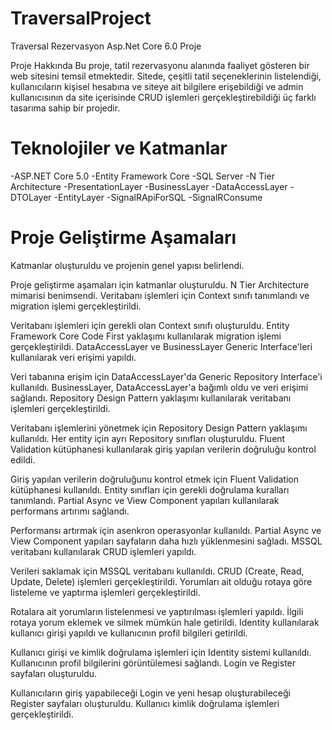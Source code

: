 # TraversalProject

Traversal Rezervasyon Asp.Net Core 6.0 Proje

Proje Hakkında
Bu proje, tatil rezervasyonu alanında faaliyet gösteren bir web sitesini temsil etmektedir. Sitede, çeşitli tatil seçeneklerinin listelendiği, kullanıcıların kişisel hesabına ve siteye ait bilgilere erişebildiği ve admin kullanıcısının da site içerisinde CRUD işlemleri gerçekleştirebildiği üç farklı tasarıma sahip bir projedir.

# Teknolojiler ve Katmanlar
-ASP.NET Core 5.0
-Entity Framework Core
-SQL Server
-N Tier Architecture
-PresentationLayer
-BusinessLayer
-DataAccessLayer
-DTOLayer
-EntityLayer
-SignalRApiForSQL
-SignalRConsume


# Proje Geliştirme Aşamaları
Katmanlar oluşturuldu ve projenin genel yapısı belirlendi.

Proje geliştirme aşamaları için katmanlar oluşturuldu.
N Tier Architecture mimarisi benimsendi.
Veritabanı işlemleri için Context sınıfı tanımlandı ve migration işlemi gerçekleştirildi.

Veritabanı işlemleri için gerekli olan Context sınıfı oluşturuldu.
Entity Framework Core Code First yaklaşımı kullanılarak migration işlemi gerçekleştirildi.
DataAccessLayer ve BusinessLayer Generic Interface'leri kullanılarak veri erişimi yapıldı.

Veri tabanına erişim için DataAccessLayer'da Generic Repository Interface'i kullanıldı.
BusinessLayer, DataAccessLayer'a bağımlı oldu ve veri erişimi sağlandı.
Repository Design Pattern yaklaşımı kullanılarak veritabanı işlemleri gerçekleştirildi.

Veritabanı işlemlerini yönetmek için Repository Design Pattern yaklaşımı kullanıldı.
Her entity için ayrı Repository sınıfları oluşturuldu.
Fluent Validation kütüphanesi kullanılarak giriş yapılan verilerin doğruluğu kontrol edildi.

Giriş yapılan verilerin doğruluğunu kontrol etmek için Fluent Validation kütüphanesi kullanıldı.
Entity sınıfları için gerekli doğrulama kuralları tanımlandı.
Partial Async ve View Component yapıları kullanılarak performans artırımı sağlandı.

Performansı artırmak için asenkron operasyonlar kullanıldı.
Partial Async ve View Component yapıları sayfaların daha hızlı yüklenmesini sağladı.
MSSQL veritabanı kullanılarak CRUD işlemleri yapıldı.

Verileri saklamak için MSSQL veritabanı kullanıldı.
CRUD (Create, Read, Update, Delete) işlemleri gerçekleştirildi.
Yorumları ait olduğu rotaya göre listeleme ve yaptırma işlemleri gerçekleştirildi.

Rotalara ait yorumların listelenmesi ve yaptırılması işlemleri yapıldı.
İlgili rotaya yorum eklemek ve silmek mümkün hale getirildi.
Identity kullanılarak kullanıcı girişi yapıldı ve kullanıcının profil bilgileri getirildi.

Kullanıcı girişi ve kimlik doğrulama işlemleri için Identity sistemi kullanıldı.
Kullanıcının profil bilgilerini görüntülemesi sağlandı.
Login ve Register sayfaları oluşturuldu.

Kullanıcıların giriş yapabileceği Login ve yeni hesap oluşturabileceği Register sayfaları oluşturuldu.
Kullanıcı kimlik doğrulama işlemleri gerçekleştirildi.
